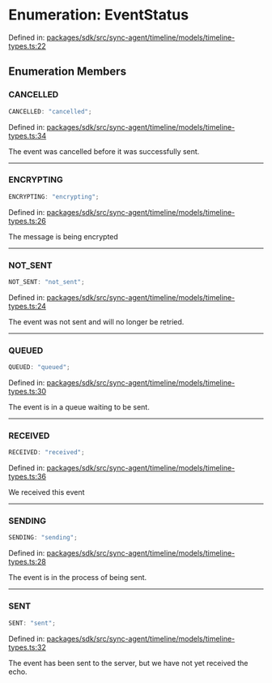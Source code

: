 # Enumeration: EventStatus

Defined in: [packages/sdk/src/sync-agent/timeline/models/timeline-types.ts:22](https://github.com/towns-protocol/towns/blob/0db1fd0ac7258e8db8cedfb6183e8eade8284fa1/packages/sdk/src/sync-agent/timeline/models/timeline-types.ts#L22)

## Enumeration Members

### CANCELLED

```ts
CANCELLED: "cancelled";
```

Defined in: [packages/sdk/src/sync-agent/timeline/models/timeline-types.ts:34](https://github.com/towns-protocol/towns/blob/0db1fd0ac7258e8db8cedfb6183e8eade8284fa1/packages/sdk/src/sync-agent/timeline/models/timeline-types.ts#L34)

The event was cancelled before it was successfully sent.

***

### ENCRYPTING

```ts
ENCRYPTING: "encrypting";
```

Defined in: [packages/sdk/src/sync-agent/timeline/models/timeline-types.ts:26](https://github.com/towns-protocol/towns/blob/0db1fd0ac7258e8db8cedfb6183e8eade8284fa1/packages/sdk/src/sync-agent/timeline/models/timeline-types.ts#L26)

The message is being encrypted

***

### NOT\_SENT

```ts
NOT_SENT: "not_sent";
```

Defined in: [packages/sdk/src/sync-agent/timeline/models/timeline-types.ts:24](https://github.com/towns-protocol/towns/blob/0db1fd0ac7258e8db8cedfb6183e8eade8284fa1/packages/sdk/src/sync-agent/timeline/models/timeline-types.ts#L24)

The event was not sent and will no longer be retried.

***

### QUEUED

```ts
QUEUED: "queued";
```

Defined in: [packages/sdk/src/sync-agent/timeline/models/timeline-types.ts:30](https://github.com/towns-protocol/towns/blob/0db1fd0ac7258e8db8cedfb6183e8eade8284fa1/packages/sdk/src/sync-agent/timeline/models/timeline-types.ts#L30)

The event is in a queue waiting to be sent.

***

### RECEIVED

```ts
RECEIVED: "received";
```

Defined in: [packages/sdk/src/sync-agent/timeline/models/timeline-types.ts:36](https://github.com/towns-protocol/towns/blob/0db1fd0ac7258e8db8cedfb6183e8eade8284fa1/packages/sdk/src/sync-agent/timeline/models/timeline-types.ts#L36)

We received this event

***

### SENDING

```ts
SENDING: "sending";
```

Defined in: [packages/sdk/src/sync-agent/timeline/models/timeline-types.ts:28](https://github.com/towns-protocol/towns/blob/0db1fd0ac7258e8db8cedfb6183e8eade8284fa1/packages/sdk/src/sync-agent/timeline/models/timeline-types.ts#L28)

The event is in the process of being sent.

***

### SENT

```ts
SENT: "sent";
```

Defined in: [packages/sdk/src/sync-agent/timeline/models/timeline-types.ts:32](https://github.com/towns-protocol/towns/blob/0db1fd0ac7258e8db8cedfb6183e8eade8284fa1/packages/sdk/src/sync-agent/timeline/models/timeline-types.ts#L32)

The event has been sent to the server, but we have not yet received the echo.
